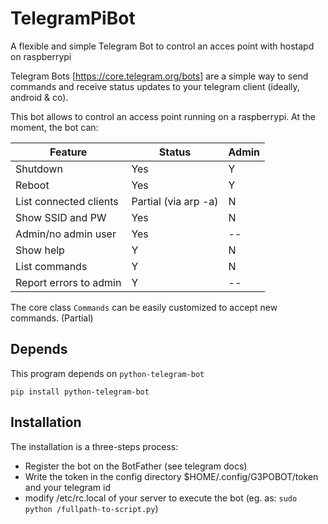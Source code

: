# TelegramPiBot
A flexible and simple Telegram Bot to control an acces point with hostapd on raspberrypi

Telegram Bots [https://core.telegram.org/bots] are a simple way to 
send commands and receive status updates to your telegram client (ideally, android & co).

This bot allows to control an access point running on a raspberrypi.
At the moment, the bot can:

Feature | Status | Admin
----------| ------------ |------
Shutdown  | Yes| Y
Reboot | Yes|Y
List connected clients | Partial (via arp -a)|N
Show SSID and PW| Yes |N
Admin/no admin user| Yes| --
Show help|Y|N
List commands|Y|N
Report errors to admin|Y|--

The core class `Commands` can be easily customized to accept new commands. (Partial)

## Depends 
This program depends on `python-telegram-bot`

`pip install python-telegram-bot`

## Installation
The installation is a three-steps process:
* Register the bot on the BotFather (see telegram docs)
* Write the token in the config directory $HOME/.config/G3POBOT/token and your telegram id
* modify /etc/rc.local of your server to execute the bot (eg. as: `sudo python /fullpath-to-script.py`)

